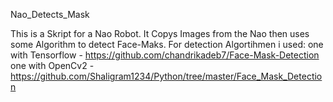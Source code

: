 Nao_Detects_Mask


This is a Skript for a Nao Robot.
It Copys Images from the Nao then uses some Algorithm to detect Face-Maks. 
For detection Algortihmen i used:
    one with Tensorflow - https://github.com/chandrikadeb7/Face-Mask-Detection 
    one with OpenCv2 - https://github.com/Shaligram1234/Python/tree/master/Face_Mask_Detection
